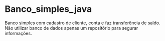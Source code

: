 # Banco_simples_java
Banco simples com cadastro de cliente, conta e faz transferência de saldo. Não utilizar banco de dados apenas um repositório para segurar informações.
